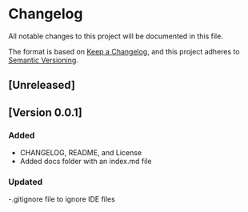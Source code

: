# Changelog
All notable changes to this project will be documented in this file.

The format is based on [Keep a Changelog](https://keepachangelog.com/en/1.0.0/),
and this project adheres to [Semantic Versioning](https://semver.org/spec/v2.0.0.html).

## [Unreleased]

## [Version 0.0.1]
### Added
- CHANGELOG, README, and License
- Added docs folder with an index.md file

### Updated
-.gitignore file to ignore IDE files
